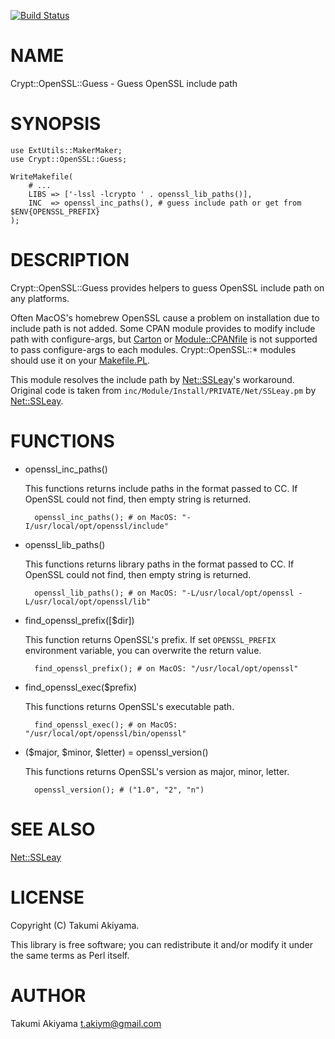 [![Build Status](https://travis-ci.org/akiym/Crypt-OpenSSL-Guess.svg?branch=master)](https://travis-ci.org/akiym/Crypt-OpenSSL-Guess)
# NAME

Crypt::OpenSSL::Guess - Guess OpenSSL include path

# SYNOPSIS

    use ExtUtils::MakerMaker;
    use Crypt::OpenSSL::Guess;

    WriteMakefile(
        # ...
        LIBS => ['-lssl -lcrypto ' . openssl_lib_paths()],
        INC  => openssl_inc_paths(), # guess include path or get from $ENV{OPENSSL_PREFIX}
    );

# DESCRIPTION

Crypt::OpenSSL::Guess provides helpers to guess OpenSSL include path on any platforms.

Often MacOS's homebrew OpenSSL cause a problem on installation due to include path is not added.
Some CPAN module provides to modify include path with configure-args, but [Carton](https://metacpan.org/pod/Carton) or [Module::CPANfile](https://metacpan.org/pod/Module::CPANfile)
is not supported to pass configure-args to each modules. Crypt::OpenSSL::\* modules should use it on your [Makefile.PL](https://metacpan.org/pod/Makefile.PL).

This module resolves the include path by [Net::SSLeay](https://metacpan.org/pod/Net::SSLeay)'s workaround.
Original code is taken from `inc/Module/Install/PRIVATE/Net/SSLeay.pm` by [Net::SSLeay](https://metacpan.org/pod/Net::SSLeay).

# FUNCTIONS

- openssl\_inc\_paths()

    This functions returns include paths in the format passed to CC. If OpenSSL could not find, then empty string is returned.

        openssl_inc_paths(); # on MacOS: "-I/usr/local/opt/openssl/include"

- openssl\_lib\_paths()

    This functions returns library paths in the format passed to CC. If OpenSSL could not find, then empty string is returned.

        openssl_lib_paths(); # on MacOS: "-L/usr/local/opt/openssl -L/usr/local/opt/openssl/lib"

- find\_openssl\_prefix(\[$dir\])

    This function returns OpenSSL's prefix. If set `OPENSSL_PREFIX` environment variable, you can overwrite the return value.

        find_openssl_prefix(); # on MacOS: "/usr/local/opt/openssl"

- find\_openssl\_exec($prefix)

    This functions returns OpenSSL's executable path.

        find_openssl_exec(); # on MacOS: "/usr/local/opt/openssl/bin/openssl"

- ($major, $minor, $letter) = openssl\_version()

    This functions returns OpenSSL's version as major, minor, letter.

        openssl_version(); # ("1.0", "2", "n")

# SEE ALSO

[Net::SSLeay](https://metacpan.org/pod/Net::SSLeay)

# LICENSE

Copyright (C) Takumi Akiyama.

This library is free software; you can redistribute it and/or modify
it under the same terms as Perl itself.

# AUTHOR

Takumi Akiyama <t.akiym@gmail.com>
